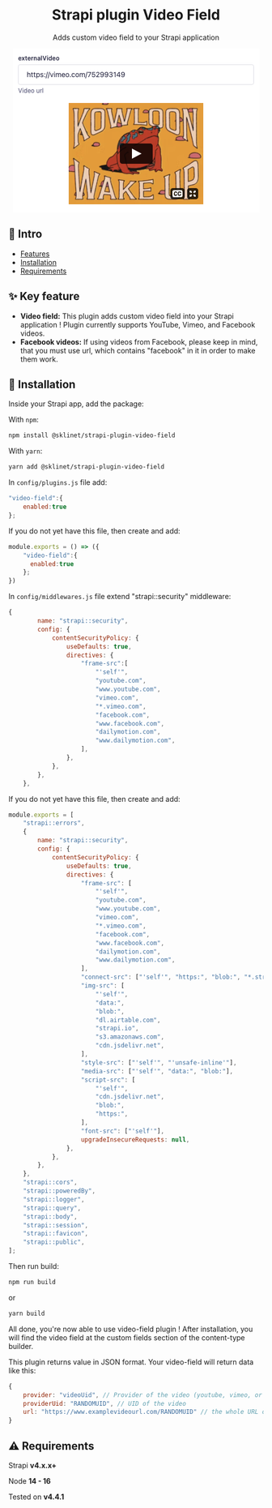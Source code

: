 <h1 align="center">Strapi plugin Video Field</h1>

<p align="center">Adds custom video field to your Strapi application</p>

<p align="center">
  <img src="assets/video-field.png" alt="Image of Video Field" align="center">
</p>

## 👋 Intro

-   [Features](#features)
-   [Installation](#installation)
-   [Requirements](#requirements)

## <a id="features"></a>✨ Key feature

-   **Video field:** This plugin adds custom video field into your Strapi application ! Plugin currently supports YouTube, Vimeo, and Facebook videos.
-   **Facebook videos:** If using videos from Facebook, please keep in mind, that you must use url, which contains "facebook" in it in order to make them work.

## <a id="installation"></a>🔧 Installation

Inside your Strapi app, add the package:

With `npm`:

```bash
npm install @sklinet/strapi-plugin-video-field
```

With `yarn`:

```bash
yarn add @sklinet/strapi-plugin-video-field
```

In `config/plugins.js` file add:

```js
"video-field":{
    enabled:true
};
```

If you do not yet have this file, then create and add:

```js
module.exports = () => ({
    "video-field":{
      enabled:true
    };
})
```

In `config/middlewares.js` file extend "strapi::security" middleware:

```js
{
        name: "strapi::security",
        config: {
            contentSecurityPolicy: {
                useDefaults: true,
                directives: {
                    "frame-src":[
                        "'self'",
                        "youtube.com",
                        "www.youtube.com",
                        "vimeo.com",
                        "*.vimeo.com",
                        "facebook.com",
                        "www.facebook.com",
                        "dailymotion.com",
                        "www.dailymotion.com",
                    ],
                },
            },
        },
    },
```

If you do not yet have this file, then create and add:

```js
module.exports = [
    "strapi::errors",
    {
        name: "strapi::security",
        config: {
            contentSecurityPolicy: {
                useDefaults: true,
                directives: {
                    "frame-src": [
                        "'self'",
                        "youtube.com",
                        "www.youtube.com",
                        "vimeo.com",
                        "*.vimeo.com",
                        "facebook.com",
                        "www.facebook.com",
                        "dailymotion.com",
                        "www.dailymotion.com",
                    ],
                    "connect-src": ["'self'", "https:", "blob:", "*.strapi.io",],
                    "img-src": [
                        "'self'",
                        "data:",
                        "blob:",
                        "dl.airtable.com",
                        "strapi.io",
                        "s3.amazonaws.com",
                        "cdn.jsdelivr.net",
                    ],
                    "style-src": ["'self'", "'unsafe-inline'"],
                    "media-src": ["'self'", "data:", "blob:"],
                    "script-src": [
                        "'self'",
                        "cdn.jsdelivr.net",
                        "blob:",
                        "https:",
                    ],
                    "font-src": ["'self'"],
                    upgradeInsecureRequests: null,
                },
            },
        },
    },
    "strapi::cors",
    "strapi::poweredBy",
    "strapi::logger",
    "strapi::query",
    "strapi::body",
    "strapi::session",
    "strapi::favicon",
    "strapi::public",
];
```

Then run build:

```bash
npm run build
```

or

```bash
yarn build
```

All done, you're now able to use video-field plugin ! After installation, you will find the video field at the custom fields section of the content-type builder.

This plugin returns value in JSON format. Your video-field will return data like this:

```js
{
    provider: "videoUid", // Provider of the video (youtube, vimeo, or facebook)
    providerUid: "RANDOMUID", // UID of the video
    url: "https://www.examplevideourl.com/RANDOMUID" // the whole URL of the video
}
```

## <a id="requirements"></a>⚠️ Requirements

Strapi **v4.x.x+**

Node **14 - 16**

Tested on **v4.4.1**
